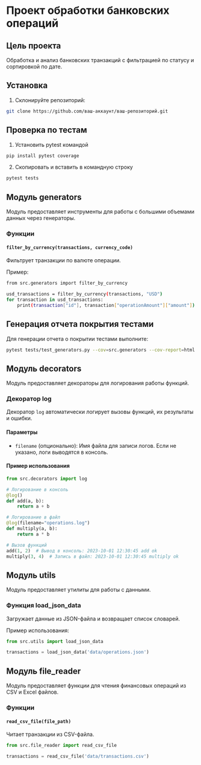 # Проект обработки банковских операций

## Цель проекта
Обработка и анализ банковских транзакций с фильтрацией по статусу и сортировкой по дате.

## Установка
1. Склонируйте репозиторий:
```bash
git clone https://github.com/ваш-аккаунт/ваш-репозиторий.git
```
## Проверка по тестам
1. Установить pytest командой
```bash
pip install pytest coverage
```
2. Скопировать и вставить в командную строку
```bash
pytest tests
```

## Модуль generators

Модуль предоставляет инструменты для работы с большими объемами данных через генераторы.

### Функции

#### `filter_by_currency(transactions, currency_code)`
Фильтрует транзакции по валюте операции.

Пример:
```bash
from src.generators import filter_by_currency

usd_transactions = filter_by_currency(transactions, "USD")
for transaction in usd_transactions:
    print(transaction["id"], transaction["operationAmount"]["amount"])
```
## Генерация отчета покрытия тестами

Для генерации отчета о покрытии тестами выполните:

```bash
pytest tests/test_generators.py --cov=src.generators --cov-report=html
```


## Модуль decorators

Модуль предоставляет декораторы для логирования работы функций.

### Декоратор log

Декоратор `log` автоматически логирует вызовы функций, их результаты и ошибки.

#### Параметры
- `filename` (опционально): Имя файла для записи логов. Если не указано, логи выводятся в консоль.

#### Пример использования
```python
from src.decorators import log

# Логирование в консоль
@log()
def add(a, b):
    return a + b

# Логирование в файл
@log(filename="operations.log")
def multiply(a, b):
    return a * b

# Вызов функций
add(1, 2)  # Вывод в консоль: 2023-10-01 12:30:45 add ok
multiply(3, 4)  # Запись в файл: 2023-10-01 12:30:45 multiply ok
```

## Модуль utils

Модуль предоставляет утилиты для работы с данными.

### Функция load_json_data

Загружает данные из JSON-файла и возвращает список словарей.

Пример использования:
```python
from src.utils import load_json_data

transactions = load_json_data('data/operations.json')
```

## Модуль file_reader

Модуль предоставляет функции для чтения финансовых операций из CSV и Excel файлов.

### Функции

#### `read_csv_file(file_path)`
Читает транзакции из CSV-файла.

```python
from src.file_reader import read_csv_file

transactions = read_csv_file('data/transactions.csv')
```
